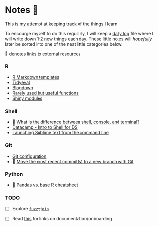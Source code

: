 # Notes :notebook:
This is my attempt at keeping track of the things I learn.

To encourge myself to do this regularly, I will keep a [daily log](daily-log.md) file where I will write down 1-2 new things each day. These little notes will _hopefully_ later be sorted into one of the neat little categories below.

:link: denotes links to external resources

### R
- [R Markdown templates](R/rmarkdown-templates.md)
- [Tidyeval](R/tidyeval.md)
- [Blogdown](R/blogdown.md)
- [Rarely used but useful functions](R/random-funs.md)
- [Shiny modules](R/shiny-modules.md)


### Shell
- :link: [What is the difference between shell, console, and terminal?](https://superuser.com/questions/144666/what-is-the-difference-between-shell-console-and-terminal)
- [Datacamp - Intro to Shell for DS](Shell/datacamp.md)
- [Launching Sublime text from the command line](Shell/sublime-setup.md)

### Git
- [Git configuration](Git/config.md)
- :link: [Move the most recent commit(s) to a new branch with Git](https://stackoverflow.com/questions/1628563/move-the-most-recent-commits-to-a-new-branch-with-git)

### Python
- :link: [Pandas vs. base R cheatsheet](https://pandas.pydata.org/pandas-docs/stable/comparison_with_r.html)

### TODO
- [ ] Explore [`fuzzyjoin`](https://github.com/dgrtwo/fuzzyjoin)

- [ ] Read [this](https://sandhya-k.gitbooks.io/on-boarding-off-boarding-in-newsrooms/content/links.html) for links on documentation/onboarding
